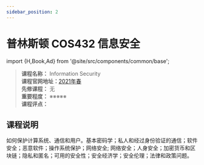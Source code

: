 ```yaml
---
sidebar_position: 2
---
```


# 普林斯顿 COS432 信息安全

import {H,Book,Ad} from '@site/src/components/common/base';


>**课程名称：**  Information Security     
**课程官网地址：**[2021年春](https://www.princeton.edu/~pmittal/teaching/ele432-spring21/index.html)  
**先修课程：** 无  
**重要程度：** ※※※※※  
**课程评点：** 

## 课程说明
如何保护计算系统、通信和用户。基本密码学；私人和经过身份验证的通信；软件安全；恶意软件；操作系统保护；网络安全; 网络安全；人身安全；加密货币和区块链；隐私和匿名；可用的安全性；安全经济学；安全伦理；法律和政策问题。





<Comment></Comment>
